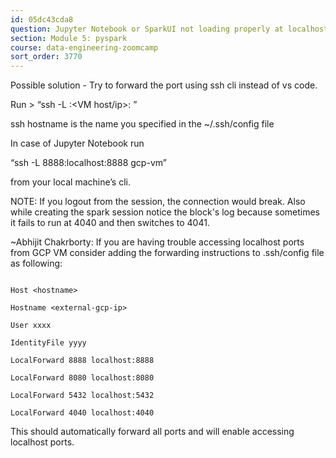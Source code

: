 ```yaml
---
id: 05dc43cda8
question: Jupyter Notebook or SparkUI not loading properly at localhost after port forwarding from VS code?
section: Module 5: pyspark
course: data-engineering-zoomcamp
sort_order: 3770
---
```


Possible solution - Try to forward the port using ssh cli instead of vs code.

Run > “ssh -L <local port>:<VM host/ip>:<VM port> <ssh hostname>”

ssh hostname is the name you specified in the ~/.ssh/config file

In case of Jupyter Notebook run

“ssh -L 8888:localhost:8888 gcp-vm”

from your local machine’s cli.

NOTE: If you logout from the session, the connection would break. Also while creating the spark session notice the block's log because sometimes it fails to run at 4040 and then switches to 4041.

~Abhijit Chakrborty: If you are having trouble accessing localhost ports from GCP VM consider adding the forwarding instructions to .ssh/config file as following:

```

Host <hostname>

Hostname <external-gcp-ip>

User xxxx

IdentityFile yyyy

LocalForward 8888 localhost:8888

LocalForward 8080 localhost:8080

LocalForward 5432 localhost:5432

LocalForward 4040 localhost:4040

```

This should automatically forward all ports and will enable accessing localhost ports.

